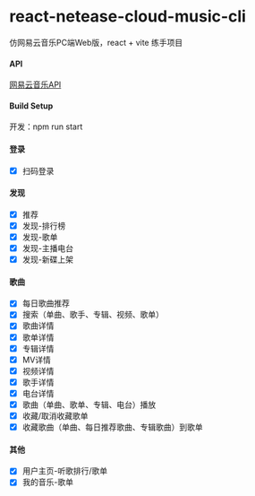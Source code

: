 # react-netease-cloud-music-cli

仿网易云音乐PC端Web版，react + vite 练手项目

#### API

[网易云音乐API](https://binaryify.github.io/NeteaseCloudMusicApi)

#### Build Setup

开发：npm run start


#### 登录

- [x] 扫码登录

#### 发现

- [x] 推荐
- [x] 发现-排行榜
- [x] 发现-歌单
- [x] 发现-主播电台
- [x] 发现-新碟上架

#### 歌曲

- [x] 每日歌曲推荐
- [x] 搜索（单曲、歌手、专辑、视频、歌单）
- [x] 歌曲详情
- [x] 歌单详情
- [x] 专辑详情
- [x] MV详情
- [x] 视频详情
- [x] 歌手详情
- [x] 电台详情
- [x] 歌曲（单曲、歌单、专辑、电台）播放
- [x] 收藏/取消收藏歌单
- [x] 收藏歌曲（单曲、每日推荐歌曲、专辑歌曲）到歌单

#### 其他

- [x] 用户主页-听歌排行/歌单
- [x] 我的音乐-歌单
